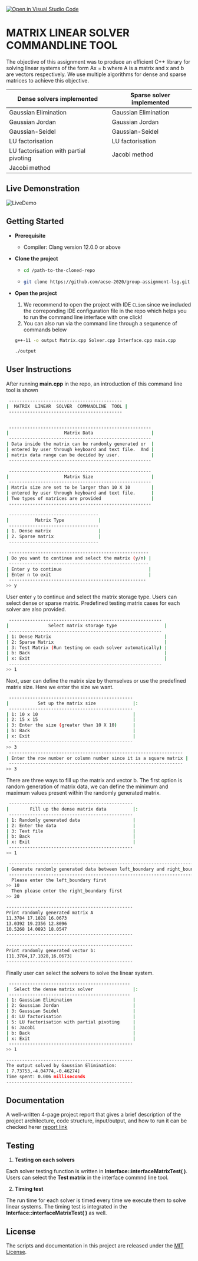 [![Open in Visual Studio Code](https://classroom.github.com/assets/open-in-vscode-f059dc9a6f8d3a56e377f745f24479a46679e63a5d9fe6f495e02850cd0d8118.svg)](https://classroom.github.com/online_ide?assignment_repo_id=6667355&assignment_repo_type=AssignmentRepo)

# MATRIX  LINEAR  SOLVER  COMMANDLINE  TOOL

The objective of this assignment was to produce an efficient C++ library for solving linear systems of the form Ax = b where A is a matrix and x and b are vectors respectively. We use multiple algorithms for dense and sparse matrices to achieve this objective.

| **Dense solvers implemented**          | **Sparse solver implemented** |
| -------------------------------------- | ----------------------------- |
| Gaussian Elimination                   | Gaussian Elimination          |
| Gaussian Jordan                        | Gaussian Jordan               |
| Gaussian-Seidel                        | Gaussian-Seidel               |
| LU factorisation                       | LU factorisation              |
| LU factorisation with partial pivoting | Jacobi method                 |
| Jacobi method                          |                               |



## Live Demonstration

![LiveDemo](https://media.giphy.com/media/NtEGUePGphJb7YO7BE/giphy-downsized-large.gif)





## Getting Started

- **Prerequisite**

  - Compiler: Clang version 12.0.0 or above

- **Clone the project**

  - ```bash
    cd /path-to-the-cloned-repo
    ```

  - ```bash
    git clone https://github.com/acse-2020/group-assignment-lsg.git
    ```

- **Open the project**

  1. We recommend to open the project with IDE `CLion` since we included the correponding IDE configuration file in the repo which helps you to run the command line interface with one click!
  2. You can also run via the command line through a sequnence of commands below

  ```bash
  g++-11 -o output Matrix.cpp Solver.cpp Interface.cpp main.cpp
  ```

  ```bash
  ./output
  ```





## User Instructions

After running **main.cpp** in the repo, an introduction of this command line tool is shown

```bash
 -------------------------------------------
|  MATRIX  LINEAR  SOLVER  COMMANDLINE  TOOL |
 -------------------------------------------


 ------------------------------------------------------
|                     Matrix Data                      |
 ------------------------------------------------------
| Data inside the matrix can be randomly generated or  |
| entered by user through keyboard and text file.  And |
| matrix data range can be decided by user.            |
 ------------------------------------------------------

 ------------------------------------------------------
|                     Matrix Size                      |
 ------------------------------------------------------
| Matrix size are set to be larger than 10 X 10        |
| entered by user through keyboard and text file.      |
| Two types of matrices are provided                   |
 ------------------------------------------------------

 ---------------------------------- 
|          Matrix Type             |
 ---------------------------------- 
| 1. Dense matrix                  |
| 2. Sparse matrix                 |
 ----------------------------------

 ----------------------------------------------------- 
| Do you want to continue and select the matrix (y/n) |
 ----------------------------------------------------- 
| Enter y to continue                                 |
| Enter n to exit                                     |
 ---------------------------------------------------- 
>> y
```

User enter `y` to continue and select the matrix storage type. Users can select dense or sparse matrix. Predefined testing matrix cases for each solver are also provided.

```bash
 ----------------------------------------------------------
|               Select matrix storage type                  |
 ----------------------------------------------------------
| 1: Dense Matrix                                           |
| 2: Sparse Matrix                                          |
| 3: Test Matrix (Run testing on each solver automatically) |
| b: Back                                                   |
| x: Exit                                                   |
 ----------------------------------------------------------
>> 1
```

Next, user can define the matrix size by themselves or use the predefined matrix size. Here we enter the size we want.

```bash
 -----------------------------------------------
|           Set up the matrix size              |:
 -----------------------------------------------
| 1: 10 x 10                                    |
| 2: 15 x 15                                    |
| 3: Enter the size (greater than 10 X 10)      |
| b: Back                                       |
| x: Exit                                       |
 -----------------------------------------------
>> 3
 ------------------------------------------------------------------ 
| Enter the row number or column number since it is a square matrix |
 ------------------------------------------------------------------ 
>> 3
```

There are three ways to fill up the matrix and vector b. The first option is random generation of matrix data, we can define the minimum and maximum values present within the randomly generated matrix.

```bash
 -----------------------------------------------
|        Fill up the dense matrix data          |:
 -----------------------------------------------
| 1: Randomly generated data                    |
| 2: Enter the data                             |
| 3: Text file                                  |
| b: Back                                       |
| x: Exit                                       |
 -----------------------------------------------
>> 1

 ------------------------------------------------------------------------- 
| Generate randomly generated data between left_boundary and right_boundary |
 ------------------------------------------------------------------------- 
  Please enter the left_boundary first
>> 10
  Then please enter the right_boundary first
>> 20

------------------------------------------------
Print randomly generated matrix A
11.3784 17.1028 16.0673 
13.0392 19.2356 12.8096 
10.5268 14.0893 18.0547 
------------------------------------------------

------------------------------------------------
Print randomly generated vector b:
[11.3784,17.1028,16.0673]
------------------------------------------------
```

Finally user can select the solvers to solve the linear system.

```bash
 ----------------------------------------------
|  Select the dense matrix solver               |:
 ----------------------------------------------
| 1: Gaussian Elimination                       |
| 2: Gaussian Jordan                            |
| 3: Gaussian Seidel                            |
| 4: LU factorisation                           |
| 5: LU factorisation with partial pivoting     |
| 6: Jacobi                                     |
| b: Back                                       |
| x: Exit                                       |
 -----------------------------------------------
>> 1

------------------------------------------------
The output solved by Gaussian Elimination:
[ 7.73753,-4.04774,-0.46274]
Time spent: 0.006 milliseconds
------------------------------------------------
```



## Documentation

A well-written 4-page project report that gives a brief description of the project architecture, code structure, input/output, and how to run it can be checked herer [report link](https://github.com/acse-2020/group-assignment-lsg/blob/main/report.pdf)



## Testing

1. **Testing on each solvers**

Each solver testing function is written in **Interface::interfaceMatrixTest( )**. Users can select the **Test matrix** in the interface commnd line tool.

2. **Timing test**

The run time for each solver is timed every time we execute them to solve linear systems. The timing test is integrated in the **Interface::interfaceMatrixTest( )** as well.



## License

The scripts and documentation in this project are released under the [MIT License](https://github.com/actions/upload-artifact/blob/main/LICENSE).
